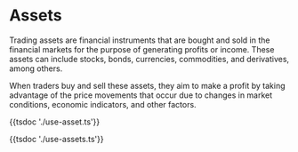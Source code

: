 # Assets

Trading assets are financial instruments that are bought and sold in the financial markets for the purpose of generating profits or income. These assets can include stocks, bonds, currencies, commodities, and derivatives, among others.

When traders buy and sell these assets, they aim to make a profit by taking advantage of the price movements that occur due to changes in market conditions, economic indicators, and other factors.

{{tsdoc './use-asset.ts'}}

{{tsdoc './use-assets.ts'}}
